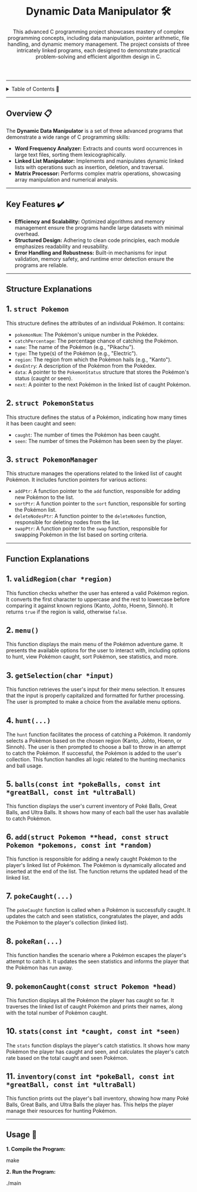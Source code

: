 <!DOCTYPE html>
<html lang="en">
<head>
  <meta charset="UTF-8">
  <meta name="viewport" content="width=device-width, initial-scale=1.0">
</head>
<body>

<header>
  <h1>Dynamic Data Manipulator 🛠️</h1>
  <p>
    This advanced C programming project showcases mastery of complex programming concepts, including data manipulation, pointer arithmetic, file handling, and dynamic memory management. The project consists of three intricately linked programs, each designed to demonstrate practical problem-solving and efficient algorithm design in C.
  </p>
</header>

<hr>

<details>
  <summary>Table of Contents 📖</summary>
  <ul>
    <li><a href="#overview">Overview</a></li>
    <li><a href="#features">Key Features</a></li>
    <li><a href="#structure-explanations">Structure Explanations</a></li>
    <li><a href="#function-explanations">Function Explanations</a></li>
    <li><a href="#usage">Usage</a></li>
  </ul>
</details>

<hr>

<section id="overview">
  <h2>Overview 📋</h2>
  <p>
    The <strong>Dynamic Data Manipulator</strong> is a set of three advanced programs that demonstrate a wide range of C programming skills:
  </p>
  <ul>
    <li><strong>Word Frequency Analyzer:</strong> Extracts and counts word occurrences in large text files, sorting them lexicographically.</li>
    <li><strong>Linked List Manipulator:</strong> Implements and manipulates dynamic linked lists with operations such as insertion, deletion, and traversal.</li>
    <li><strong>Matrix Processor:</strong> Performs complex matrix operations, showcasing array manipulation and numerical analysis.</li>
  </ul>
</section>

<hr>

<section id="features">
  <h2>Key Features ✔️</h2>
  <ul>
    <li><strong>Efficiency and Scalability:</strong> Optimized algorithms and memory management ensure the programs handle large datasets with minimal overhead.</li>
    <li><strong>Structured Design:</strong> Adhering to clean code principles, each module emphasizes readability and reusability.</li>
    <li><strong>Error Handling and Robustness:</strong> Built-in mechanisms for input validation, memory safety, and runtime error detection ensure the programs are reliable.</li>
  </ul>
</section>

<hr>

<h2>Structure Explanations</h2>
    <div class="structure-explanation">
        <h2>1. <code>struct Pokemon</code></h2>
        <p>This structure defines the attributes of an individual Pokémon. It contains:</p>
        <ul>
            <li><code>pokemonNum</code>: The Pokémon's unique number in the Pokédex.</li>
            <li><code>catchPercentage</code>: The percentage chance of catching the Pokémon.</li>
            <li><code>name</code>: The name of the Pokémon (e.g., "Pikachu").</li>
            <li><code>type</code>: The type(s) of the Pokémon (e.g., "Electric").</li>
            <li><code>region</code>: The region from which the Pokémon hails (e.g., "Kanto").</li>
            <li><code>dexEntry</code>: A description of the Pokémon from the Pokédex.</li>
            <li><code>data</code>: A pointer to the <code>PokemonStatus</code> structure that stores the Pokémon's status (caught or seen).</li>
            <li><code>next</code>: A pointer to the next Pokémon in the linked list of caught Pokémon.</li>
        </ul>
    </div>
    <div class="structure-explanation">
        <h2>2. <code>struct PokemonStatus</code></h2>
        <p>This structure defines the status of a Pokémon, indicating how many times it has been caught and seen:</p>
        <ul>
            <li><code>caught</code>: The number of times the Pokémon has been caught.</li>
            <li><code>seen</code>: The number of times the Pokémon has been seen by the player.</li>
        </ul>
    </div>
    <div class="structure-explanation">
        <h2>3. <code>struct PokemonManager</code></h2>
        <p>This structure manages the operations related to the linked list of caught Pokémon. It includes function pointers for various actions:</p>
        <ul>
            <li><code>addPtr</code>: A function pointer to the <code>add</code> function, responsible for adding new Pokémon to the list.</li>
            <li><code>sortPtr</code>: A function pointer to the <code>sort</code> function, responsible for sorting the Pokémon list.</li>
            <li><code>deleteNodesPtr</code>: A function pointer to the <code>deleteNodes</code> function, responsible for deleting nodes from the list.</li>
            <li><code>swapPtr</code>: A function pointer to the <code>swap</code> function, responsible for swapping Pokémon in the list based on sorting criteria.</li>
        </ul>
    </div>

<hr>

<h2>Function Explanations</h2>
    <div class="function-explanation">
        <h2>1. <code>validRegion(char *region)</code></h2>
        <p>This function checks whether the user has entered a valid Pokémon region. It converts the first character to uppercase and the rest to lowercase before comparing it against known regions (Kanto, Johto, Hoenn, Sinnoh). It returns <code>true</code> if the region is valid, otherwise <code>false</code>.</p>
    </div>
    <div class="function-explanation">
        <h2>2. <code>menu()</code></h2>
        <p>This function displays the main menu of the Pokémon adventure game. It presents the available options for the user to interact with, including options to hunt, view Pokémon caught, sort Pokémon, see statistics, and more.</p>
    </div>
    <div class="function-explanation">
        <h2>3. <code>getSelection(char *input)</code></h2>
        <p>This function retrieves the user's input for their menu selection. It ensures that the input is properly capitalized and formatted for further processing. The user is prompted to make a choice from the available menu options.</p>
    </div>
    <div class="function-explanation">
        <h2>4. <code>hunt(...)</code></h2>
        <p>The <code>hunt</code> function facilitates the process of catching a Pokémon. It randomly selects a Pokémon based on the chosen region (Kanto, Johto, Hoenn, or Sinnoh). The user is then prompted to choose a ball to throw in an attempt to catch the Pokémon. If successful, the Pokémon is added to the user's collection. This function handles all logic related to the hunting mechanics and ball usage.</p>
    </div>
    <div class="function-explanation">
        <h2>5. <code>balls(const int *pokeBalls, const int *greatBall, const int *ultraBall)</code></h2>
        <p>This function displays the user's current inventory of Poké Balls, Great Balls, and Ultra Balls. It shows how many of each ball the user has available to catch Pokémon.</p>
    </div>
    <div class="function-explanation">
        <h2>6. <code>add(struct Pokemon **head, const struct Pokemon *pokemons, const int *random)</code></h2>
        <p>This function is responsible for adding a newly caught Pokémon to the player's linked list of Pokémon. The Pokémon is dynamically allocated and inserted at the end of the list. The function returns the updated head of the linked list.</p>
    </div>
    <div class="function-explanation">
        <h2>7. <code>pokeCaught(...)</code></h2>
        <p>The <code>pokeCaught</code> function is called when a Pokémon is successfully caught. It updates the catch and seen statistics, congratulates the player, and adds the Pokémon to the player's collection (linked list).</p>
    </div>
    <div class="function-explanation">
        <h2>8. <code>pokeRan(...)</code></h2>
        <p>This function handles the scenario where a Pokémon escapes the player's attempt to catch it. It updates the seen statistics and informs the player that the Pokémon has run away.</p>
    </div>
    <div class="function-explanation">
        <h2>9. <code>pokemonCaught(const struct Pokemon *head)</code></h2>
        <p>This function displays all the Pokémon the player has caught so far. It traverses the linked list of caught Pokémon and prints their names, along with the total number of Pokémon caught.</p>
    </div>
    <div class="function-explanation">
        <h2>10. <code>stats(const int *caught, const int *seen)</code></h2>
        <p>The <code>stats</code> function displays the player's catch statistics. It shows how many Pokémon the player has caught and seen, and calculates the player's catch rate based on the total caught and seen Pokémon.</p>
    </div>
    <div class="function-explanation">
        <h2>11. <code>inventory(const int *pokeBall, const int *greatBall, const int *ultraBall)</code></h2>
        <p>This function prints out the player's ball inventory, showing how many Poké Balls, Great Balls, and Ultra Balls the player has. This helps the player manage their resources for hunting Pokémon.</p>
    </div>

<hr>

<section id="usage">
  <h2>Usage 🚀</h2>
  <p><strong>1. Compile the Program:</strong></p>
  <div class="code-block">make
  </div>
  
  <p><strong>2. Run the Program:</strong></p>
  <div class="code-block">./main
  </div>
</section>
</body>
</html>

